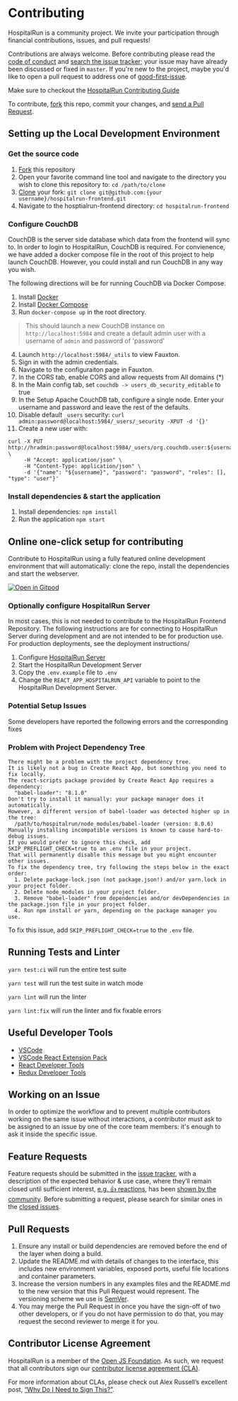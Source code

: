 # Contributing

HospitalRun is a community project. We invite your participation through
financial contributions, issues, and pull requests!

Contributions are always welcome. Before contributing please read the [code of conduct](https://github.com/HospitalRun/hospitalrun/blob/master/.github/CODE_OF_CONDUCT.md) and
[search the issue tracker](https://github.com/HospitalRun/hospitalrun-frontend/issues); your issue
may have already been discussed or fixed in `master`. If you're new to the project,
maybe you'd like to open a pull request to address one of [good-first-issue](https://github.com/HospitalRun/hospitalrun-frontend/issues?q=is%3Aissue+is%3Aopen+label%3A%22good+first+issue%22).

Make sure to checkout the [HospitalRun Contributing Guide](https://github.com/HospitalRun/hospitalrun/blob/master/.github/CONTRIBUTING.md)

To contribute,
[fork](https://help.github.com/articles/fork-a-repo/) this repo, commit your changes, and [send a Pull Request](https://help.github.com/articles/using-pull-requests/).

## Setting up the Local Development Environment

### Get the source code
1. [Fork](https://help.github.com/en/github/getting-started-with-github/fork-a-repo) this repository
2. Open your favorite command line tool and navigate to the directory you wish to clone this repository to: `cd /path/to/clone`
3. [Clone](https://help.github.com/en/github/creating-cloning-and-archiving-repositories/cloning-a-repository) your fork: `git clone git@github.com:{your username}/hospitalrun-frontend.git`
4. Navigate to the hosptialrun-frontend directory: `cd hospitalrun-frontend`

### Configure CouchDB
CouchDB is the server side database which data from the frontend will sync to. In order to login
to HospitalRun, CouchDB is required. For convienence, we have added a docker compose file in the
root of this project to help launch CouchDB. However, you could install and run CouchDB in any way you wish.

The following directions will be for running CouchDB via Docker Compose.

1. Install [Docker](https://docs.docker.com/get-docker/)
2. Install [Docker Compose](https://docs.docker.com/compose/install/)
3. Run `docker-compose up` in the root directory.
> This should launch a new CouchDB instance on `http://localhost:5984` and create a default admin
> user with a username of `admin` and password of 'password'
4. Launch `http://localhost:5984/_utils` to view Fauxton.
5. Sign in with the admin credentials.
6. Navigate to the configuraiton page in Fauxton.
7. In the CORS tab, enable CORS and allow requests from All domains (*)
8. In the Main config tab, set `couchdb -> users_db_security_editable` to true
9. In the Setup Apache CouchDB tab, configure a single node. Enter your username and password and leave the rest of the defaults.
10. Disable default `_users` security: `curl admin:password@localhost:5984/_users/_security -XPUT -d '{}'`
11. Create a new user with:
```
curl -X PUT http://hradmin:password@localhost:5984/_users/org.couchdb.user:${username} \
     -H "Accept: application/json" \
     -H "Content-Type: application/json" \
     -d '{"name": "${username}", "password": "password", "roles": [], "type": "user"}'
```

### Install dependencies & start the application
1. Install dependencies: `npm install`
2. Run the application `npm start`

## Online one-click setup for contributing

Contribute to HospitalRun using a fully featured online development environment that will automatically: clone the repo, install the dependencies and start the webserver.

[![Open in Gitpod](https://gitpod.io/button/open-in-gitpod.svg)](https://gitpod.io/#https://github.com/HospitalRun/hospitalrun-frontend)

### Optionally configure HospitalRun Server

In most cases, this is not needed to contribute to the HospitalRun Frontend Repository. The following instructions are for connecting to HospitalRun Server during development and are not intended to be for production use. For production deployments, see the deployment instructions/

1. Configure [HospitalRun Server](https://github.com/HospitalRun/hospitalrun-server)
2. Start the HospitalRun Development Server
3. Copy the `.env.example` file to `.env`
4. Change the `REACT_APP_HOSPITALRUN_API` variable to point to the HospitalRun Development Server.

### Potential Setup Issues

Some developers have reported the following errors and the corresponding fixes

### Problem with Project Dependency Tree

```
There might be a problem with the project dependency tree.
It is likely not a bug in Create React App, but something you need to fix locally.
The react-scripts package provided by Create React App requires a dependency:
  "babel-loader": "8.1.0"
Don't try to install it manually: your package manager does it automatically.
However, a different version of babel-loader was detected higher up in the tree:
  /path/to/hospitalrun/node_modules/babel-loader (version: 8.0.6)
Manually installing incompatible versions is known to cause hard-to-debug issues.
If you would prefer to ignore this check, add SKIP_PREFLIGHT_CHECK=true to an .env file in your project.
That will permanently disable this message but you might encounter other issues.
To fix the dependency tree, try following the steps below in the exact order:
  1. Delete package-lock.json (not package.json!) and/or yarn.lock in your project folder.
  2. Delete node_modules in your project folder.
  3. Remove "babel-loader" from dependencies and/or devDependencies in the package.json file in your project folder.
  4. Run npm install or yarn, depending on the package manager you use.
```

To fix this issue, add `SKIP_PREFLIGHT_CHECK=true` to the `.env` file.

## Running Tests and Linter

`yarn test:ci` will run the entire test suite

`yarn test` will run the test suite in watch mode

`yarn lint` will run the linter

`yarn lint:fix` will run the linter and fix fixable errors

## Useful Developer Tools

- [VSCode](https://code.visualstudio.com/)
- [VSCode React Extension Pack](https://marketplace.visualstudio.com/items?itemName=jawandarajbir.react-vscode-extension-pack)
- [React Developer Tools](https://chrome.google.com/webstore/detail/react-developer-tools/fmkadmapgofadopljbjfkapdkoienihi?hl=en)
- [Redux Developer Tools](https://chrome.google.com/webstore/detail/redux-devtools/lmhkpmbekcpmknklioeibfkpmmfibljd?hl=en)

## Working on an Issue

In order to optimize the workflow and to prevent multiple contributors working on the same issue without interactions, a contributor must ask to be assigned to an issue by one of the core team members: it's enough to ask it inside the specific issue.

## Feature Requests

Feature requests should be submitted in the
[issue tracker](https://github.com/HospitalRun/hospitalrun-frontend/issues), with a description of
the expected behavior & use case, where they’ll remain closed until sufficient interest,
[e.g. :+1: reactions](https://help.github.com/articles/about-discussions-in-issues-and-pull-requests/),
has been [shown by the community](https://github.com/HospitalRun/hospitalrun-frontend/issues?q=label%3A%22votes+needed%22+sort%3Areactions-%2B1-desc).
Before submitting a request, please search for similar ones in the
[closed issues](https://github.com/HospitalRun/hospitalrun-frontend/issues?q=is%3Aissue+is%3Aclosed+label%3Aenhancement).

## Pull Requests

1. Ensure any install or build dependencies are removed before the end of the layer when doing a
   build.
2. Update the README.md with details of changes to the interface, this includes new environment
   variables, exposed ports, useful file locations and container parameters.
3. Increase the version numbers in any examples files and the README.md to the new version that this
   Pull Request would represent. The versioning scheme we use is [SemVer](http://semver.org/).
4. You may merge the Pull Request in once you have the sign-off of two other developers, or if you
   do not have permission to do that, you may request the second reviewer to merge it for you.

## Contributor License Agreement

HospitalRun is a member of the [Open JS Foundation](https://openjsf.org/).
As such, we request that all contributors sign our
[contributor license agreement (CLA)](https://openjsf.org/about/the-openjs-foundation-cla/).

For more information about CLAs, please check out Alex Russell’s excellent post,
[“Why Do I Need to Sign This?”](https://infrequently.org/2008/06/why-do-i-need-to-sign-this/).
